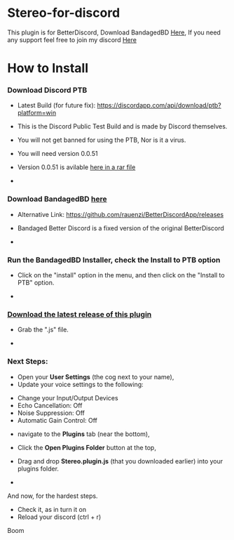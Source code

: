 # Stereo-for-discord

This plugin is for BetterDiscord, Download BandagedBD [Here](http://github.com), 
If you need any support feel free to join my discord [Here](https://discord.gg/3XwZpVAyAV)

# How to Install

### Download Discord PTB
* Latest Build (for future fix): https://discordapp.com/api/download/ptb?platform=win
* This is the Discord Public Test Build and is made by Discord themselves.
* You will not get banned for using the PTB, Nor is it a virus.
* You will need version 0.0.51
* Version 0.0.51 is avilable [here in a rar file](https://mega.nz/file/nihl3Aib#OY41AzlVZz96s7EAAEkyI-1G5Ky-OYtkSI9RMVJKUNk)

*

### Download BandagedBD [here](https://github.com/rauenzi/BetterDiscordApp/releases)
* Alternative Link: https://github.com/rauenzi/BetterDiscordApp/releases
* Bandaged Better Discord is a fixed version of the original BetterDiscord

*

### Run the BandagedBD Installer, check the **Install to PTB** option
* Click on the "install" option in the menu, and then click on the "Install to PTB" option.

*

### [Download the latest release of this plugin](https://github.com/dylandotjava/Stereo-for-discord/releases)
* Grab the ".js" file.

*

### Next Steps:
* Open your **User Settings** (the cog next to your name),
* Update your voice settings to the following:
- Change your Input/Output Devices
- Echo Cancellation: Off
- Noise Suppression: Off
- Automatic Gain Control: Off
* navigate to the **Plugins** tab (near the bottom), 
* Click the **Open Plugins Folder** button at the top, 
* Drag and drop **Stereo.plugin.js** (that you downloaded earlier) into your plugins folder. 

*

And now, for the hardest steps.
* Check it, as in turn it on
* Reload your discord (ctrl + r)

Boom
